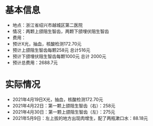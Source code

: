 
# 基本信息
- 地点：浙江省绍兴市越城区第二医院
- 情况：两颗上颌阻生智齿，两颗下颌埋伏阻生智齿
- 费用：
- 预计X光，抽血，核酸检测172.70元    
- 预计上颌阻生智齿每颗258元 总计516元
- 预计下颌埋伏阻生智齿每颗1000元 总计 2000元
- 预计总费用：2688.7元
  
# 实际情况
- 2021年4月19日X光，抽血，核酸检测172.70元
- 2021年4月22日：第一颗上颌阻生智齿（右）：258元 
- 2021年4月30日：第一颗上颌阻生智齿（左）：275元 
- 2021年5月9日：左上拔的地方出现肉增生，配了两瓶漱口水：88.18元
